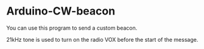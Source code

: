 # Arduino-CW-beacon

You can use this program to send a custom beacon.

21kHz tone is used to turn on the radio VOX before the start of the message.
